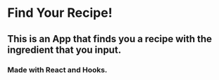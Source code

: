 # Find Your Recipe!
## This is an App that finds you  a recipe with the ingredient that you input.
### Made with React and Hooks.
